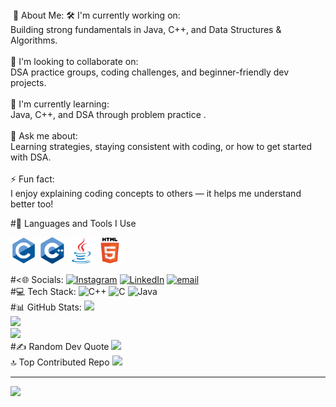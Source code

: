
<img align="centre" width="400" src="https://static.wixstatic.com/media/b313a9_89ebec0c5f384c65a9551f0c1ec18ca9~mv2.gif" alt="">
💫 About Me:
🛠 I'm currently working on:<br>Building strong fundamentals in Java, C++, and Data Structures & Algorithms.<br><br>🤝 I'm looking to collaborate on:<br>DSA practice groups, coding challenges, and beginner-friendly dev projects.<br><br>🌱 I'm currently learning:<br>Java, C++, and DSA through problem practice .<br><br>💬 Ask me about:<br>Learning strategies, staying consistent with coding, or how to get started with DSA.<br><br>⚡ Fun fact:<br>I enjoy explaining coding concepts to others — it helps me understand better too!

#🚀 Languages and Tools I Use
<p><a target="_blank" href="https://raw.githubusercontent.com/devicons/devicon/master/icons/c/c-original.svg" style="display: inline-block;"><img src="https://raw.githubusercontent.com/devicons/devicon/master/icons/c/c-original.svg" alt="c" width="42" height="42" /></a>
<a target="_blank" href="https://raw.githubusercontent.com/devicons/devicon/master/icons/cplusplus/cplusplus-original.svg" style="display: inline-block;"><img src="https://raw.githubusercontent.com/devicons/devicon/master/icons/cplusplus/cplusplus-original.svg" alt="cplusplus" width="42" height="42" /></a>
<a target="_blank" href="https://raw.githubusercontent.com/devicons/devicon/master/icons/java/java-original.svg" style="display: inline-block;"><img src="https://raw.githubusercontent.com/devicons/devicon/master/icons/java/java-original.svg" alt="java" width="42" height="42" /></a>
<a target="_blank" href="https://raw.githubusercontent.com/devicons/devicon/master/icons/html5/html5-original-wordmark.svg" style="display: inline-block;"><img src="https://raw.githubusercontent.com/devicons/devicon/master/icons/html5/html5-original-wordmark.svg" alt="html5" width="42" height="42" /></a></p>

#<🌐 Socials:
[![Instagram](https://img.shields.io/badge/Instagram-%23E4405F.svg?logo=Instagram&logoColor=white)](https://instagram.com/yashnimje__) [![LinkedIn](https://img.shields.io/badge/LinkedIn-%230077B5.svg?logo=linkedin&logoColor=white)](https://linkedin.com/in/yash-nimje-838934342) [![email](https://img.shields.io/badge/Email-D14836?logo=gmail&logoColor=white)](mailto:yashnimje2005@gmail.com) 
<br>
#💻 Tech Stack:
![C++](https://img.shields.io/badge/c++-%2300599C.svg?style=for-the-badge&logo=c%2B%2B&logoColor=white) ![C](https://img.shields.io/badge/c-%2300599C.svg?style=for-the-badge&logo=c&logoColor=white) ![Java](https://img.shields.io/badge/java-%23ED8B00.svg?style=for-the-badge&logo=openjdk&logoColor=white)
<br>
#📊 GitHub Stats:
![](https://github-readme-stats.vercel.app/api?username=Yash12-cloud&theme=dark&hide_border=false&include_all_commits=false&count_private=false)<br/>
![](https://nirzak-streak-stats.vercel.app/?user=Yash12-cloud&theme=dark&hide_border=false)<br/>
![](https://github-readme-stats.vercel.app/api/top-langs/?username=Yash12-cloud&theme=dark&hide_border=false&include_all_commits=false&count_private=false&layout=compact)
<br>
#✍️ Random Dev Quote
![](https://quotes-github-readme.vercel.app/api?type=horizontal&theme=radical)
<br>
🔝 Top Contributed Repo
![](https://github-contributor-stats.vercel.app/api?username=Yash12-cloud&limit=5&theme=dark&combine_all_yearly_contributions=true)

---
[![](https://visitcount.itsvg.in/api?id=Yash12-cloud&icon=0&color=0)](https://visitcount.itsvg.in)

